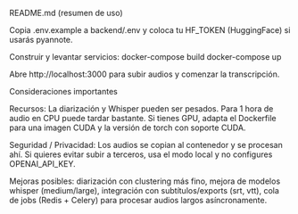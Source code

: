 README.md (resumen de uso)

Copia .env.example a backend/.env y coloca tu HF_TOKEN (HuggingFace) si usarás pyannote.

Construir y levantar servicios:
    docker-compose build
    docker-compose up

Abre http://localhost:3000 para subir audios y comenzar la transcripción.

Consideraciones importantes

Recursos: La diarización y Whisper pueden ser pesados. Para 1 hora de audio en CPU puede tardar bastante. Si tienes GPU, adapta el Dockerfile para una imagen CUDA y la versión de torch con soporte CUDA.

Seguridad / Privacidad: Los audios se copian al contenedor y se procesan ahí. Si quieres evitar subir a terceros, usa el modo local y no configures OPENAI_API_KEY.

Mejoras posibles: diarización con clustering más fino, mejora de modelos whisper (medium/large), integración con subtítulos/exports (srt, vtt), cola de jobs (Redis + Celery) para procesar audios largos asíncronamente.